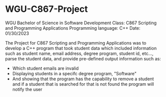 # WGU-C867-Project
WGU Bachelor of Science in Software Development
Class: C867 Scripting and Programming Applications
Programming language: C++
Date: 01/30/2023

The Project for C867 Scripting and Programming Applications was to develop a C++ program that took student data which included information such as student name, email address, degree program, student id, etc..., parse the student data, and provide pre-defined output information such as:
- Which student emails are invalid
- Displaying students in a specifc degree program, "Software"
- And showing that the program has the capability to remove a student and if a student that is searched for that is not found the program will notify the user



